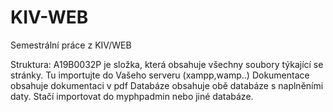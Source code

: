 # KIV-WEB
Semestrální práce z KIV/WEB

Struktura:
A19B0032P je složka, která obsahuje všechny soubory týkající se stránky. Tu importujte do Vašeho serveru (xampp,wamp..)
Dokumentace obsahuje dokumentaci v pdf
Databáze obsahuje obě databáze s naplněními daty. Stačí importovat do myphpadmin nebo jiné databáze.
